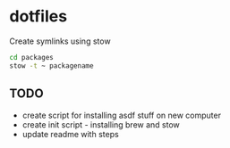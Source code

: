 # dotfiles

Create symlinks using stow
```sh
cd packages
stow -t ~ packagename
```

## TODO
- create script for installing asdf stuff on new computer
- create init script - installing brew and stow
- update readme with steps
